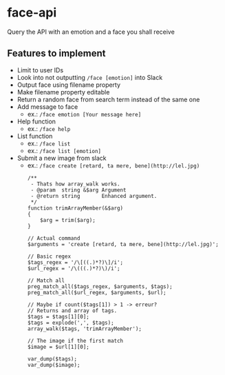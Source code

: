 face-api
====================

Query the API with an emotion and a face you shall receive

## Features to implement

- Limit to user IDs
- Look into not outputting `/face [emotion]` into Slack
- Output face using filename property
- Make filename property editable
- Return a random face from search term instead of the same one
- Add message to face
    + ex.: `/face emotion [Your message here]`
- Help function
    + ex.: `/face help`
- List function
    + ex.: `/face list`
    + ex.: `/face list [emotion]`
- Submit a new image from slack
    + ex.: `/face create [retard, ta mere, bene](http://lel.jpg)`
        ```
        /**
         - Thats how array_walk works.
         - @param  string &$arg Argument
         - @return string       Enhanced argument.
         */
        function trimArrayMember(&$arg)
        {
            $arg = trim($arg);
        }

        // Actual command
        $arguments = 'create [retard, ta mere, bene](http://lel.jpg)';

        // Basic regex
        $tags_regex = '/\[((.)*?)\]/i';
        $url_regex = '/\(((.)*?)\)/i';

        // Match all
        preg_match_all($tags_regex, $arguments, $tags);
        preg_match_all($url_regex, $arguments, $url);

        // Maybe if count($tags[1]) > 1 -> erreur?
        // Returns and array of tags.
        $tags = $tags[1][0];
        $tags = explode(',', $tags);
        array_walk($tags, 'trimArrayMember');

        // The image if the first match
        $image = $url[1][0];

        var_dump($tags);
        var_dump($image);
        ```
